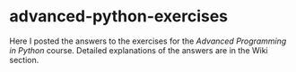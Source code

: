 # advanced-python-exercises
Here I posted the answers to the exercises for the _Advanced Programming in Python_ course. Detailed explanations of the answers are in the Wiki section.
